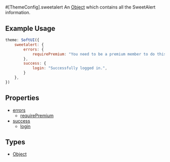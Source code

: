 # 
#[ThemeConfig].sweetalert
An [Object](https://developer.mozilla.org/en-US/docs/Web/JavaScript/Reference/Global_Objects/Object) which contains all the SweetAlert information.

## Example Usage
```js
theme: SoftUI({
    sweetalert: {
        errors: {
            requirePremium: "You need to be a premium member to do this.",
        },
        success: {
            login: "Successfully logged in.",
        }
    },
})
```

## Properties
* [errors](/docs/sweetalert/errors/)
  * [requirePremium](/docs/sweetalert/errors/requirePremium)
* [success](/docs/sweetalert/success/)
  * [login](/docs/sweetalert/success/login)

## Types
- [Object](https://developer.mozilla.org/en-US/docs/Web/JavaScript/Reference/Global_Objects/Object)